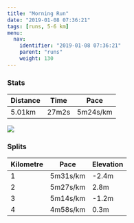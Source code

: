 ```yaml
---
title: "Morning Run"
date: "2019-01-08 07:36:21"
tags: [runs, 5-6 km]
menu:
  nav:
    identifier: "2019-01-08 07:36:21"
    parent: "runs"
    weight: 130
---
```


### Stats

| Distance | Time | Pace |
|----------|------|------|
|5.01km|27m2s|5m24s/km|

<img src='https://maps.googleapis.com/maps/api/staticmap?maptype=roadmap&path=enc:wwjeIrgyLFiDlBhPfFnL|H~CdKvQ|H|X~Edb@o@{Az@|j@iBnRzBuUiAsg@j@~A_G{`@gHmZqJ}P_E]oEmGiEuU}BwE~AlC&key=AIzaSyAfqMeaZ1CCJFGP5cWud__oZnT_Pybg-1M&size=800x800&markers=color:yellow|label:S|53.47212,-2.26442&markers=color:green|label:F|53.471889999999995,-2.2639400000000007'>

### Splits

| Kilometre | Pace | Elevation |
|------|------|-----------|
|1|5m31s/km|-2.4m|
|2|5m27s/km|2.8m|
|3|5m14s/km|-1.2m|
|4|4m58s/km|0.3m|
